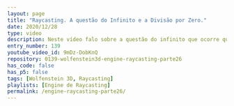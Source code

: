 ```yaml
---
layout: page
title: "Raycasting. A questão do Infinito e a Divisão por Zero."
date: 2020/12/28
type: video
description: Neste vídeo falo sobre a questão do infinito que ocorre quando dividimos um número por zero. Isso ocorre no código no momento em que calculamos os deltas.
entry_number: 139
youtube_video_id: 9mDz-DobKnQ
repository: 0139-wolfenstein3d-engine-raycasting-parte26
has_code: false
has_p5: false
tags: [Wolfenstein 3D, Raycasting]
playlists: [Engine de Raycasting]
permalink: /engine-raycasting-parte26/
---
```

